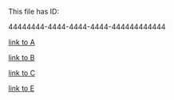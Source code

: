 [ID]:<> (44444444-4444-4444-4444-444444444444)
This file has ID: 

44444444-4444-4444-4444-444444444444

[link to A](11111111-1111-1111-1111-111111111111)

[link to B](22222222-2222-2222-2222-222222222222) 

[link to C](33333333-3333-3333-3333-333333333333)

[link to E](55555555-5555-5555-5555-555555555555)